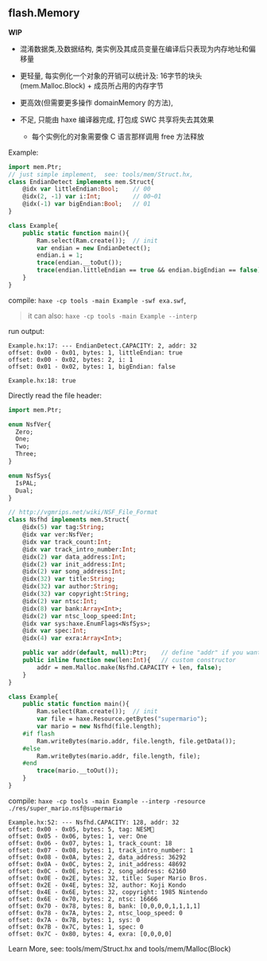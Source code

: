 flash.Memory
------

**WIP**

* 混淆数据类,及数据结构, 类实例及其成员变量在编译后只表现为内存地址和偏移量

* 更轻量, 每实例化一个对象的开销可以统计及: 16字节的块头(mem.Malloc.Block) + 成员所占用的内存字节

* 更高效(但需要更多操作 domainMemory 的方法),

* 不足, 只能由 haxe 编译器完成, 打包成 SWC 共享将失去其效果

  - 每个实例化的对象需要像 C 语言那样调用 free 方法释放


Example:

```haxe
import mem.Ptr;
// just simple implement,  see: tools/mem/Struct.hx,
class EndianDetect implements mem.Struct{
	@idx var littleEndian:Bool;    // 00
	@idx(2, -1) var i:Int;         // 00~01
	@idx(-1) var bigEndian:Bool;   // 01
}

class Example{
	public static function main(){
		Ram.select(Ram.create());  // init
		var endian = new EndianDetect();
		endian.i = 1;
		trace(endian.__toOut());
		trace(endian.littleEndian == true && endian.bigEndian == false);
	}
}
```

compile: `haxe -cp tools -main Example -swf exa.swf`,

> it can also: `haxe -cp tools -main Example --interp`

run output:
```
Example.hx:17: --- EndianDetect.CAPACITY: 2, addr: 32
offset: 0x00 - 0x01, bytes: 1, littleEndian: true
offset: 0x00 - 0x02, bytes: 2, i: 1
offset: 0x01 - 0x02, bytes: 1, bigEndian: false

Example.hx:18: true
```

Directly read the file header:

```haxe
import mem.Ptr;

enum NsfVer{
  Zero;
  One;
  Two;
  Three;
}

enum NsfSys{
  IsPAL;
  Dual;
}

// http://vgmrips.net/wiki/NSF_File_Format
class Nsfhd implements mem.Struct{
	@idx(5) var tag:String;
	@idx var ver:NsfVer;
	@idx var track_count:Int;
	@idx var track_intro_number:Int;
	@idx(2) var data_address:Int;
	@idx(2) var init_address:Int;
	@idx(2) var song_address:Int;
	@idx(32) var title:String;
	@idx(32) var author:String;
	@idx(32) var copyright:String;
	@idx(2) var ntsc:Int;
	@idx(8) var bank:Array<Int>;
	@idx(2) var ntsc_loop_speed:Int;
	@idx var sys:haxe.EnumFlags<NsfSys>;
	@idx var spec:Int;
	@idx(4) var exra:Array<Int>;

	public var addr(default, null):Ptr;    // define "addr" if you want to access the private field
	public inline function new(len:Int){   // custom constructor
		addr = mem.Malloc.make(Nsfhd.CAPACITY + len, false);
	}
}

class Example{
	public static function main(){
		Ram.select(Ram.create());  // init
		var file = haxe.Resource.getBytes("supermario");
		var mario = new Nsfhd(file.length);
	#if flash
		Ram.writeBytes(mario.addr, file.length, file.getData());
	#else
		Ram.writeBytes(mario.addr, file.length, file);
	#end
		trace(mario.__toOut());
	}
}
```

compile: `haxe -cp tools -main Example --interp -resource ./res/super_mario.nsf@supermario`

```
Example.hx:52: --- Nsfhd.CAPACITY: 128, addr: 32
offset: 0x00 - 0x05, bytes: 5, tag: NESM
offset: 0x05 - 0x06, bytes: 1, ver: One
offset: 0x06 - 0x07, bytes: 1, track_count: 18
offset: 0x07 - 0x08, bytes: 1, track_intro_number: 1
offset: 0x08 - 0x0A, bytes: 2, data_address: 36292
offset: 0x0A - 0x0C, bytes: 2, init_address: 48692
offset: 0x0C - 0x0E, bytes: 2, song_address: 62160
offset: 0x0E - 0x2E, bytes: 32, title: Super Mario Bros.
offset: 0x2E - 0x4E, bytes: 32, author: Koji Kondo
offset: 0x4E - 0x6E, bytes: 32, copyright: 1985 Nintendo
offset: 0x6E - 0x70, bytes: 2, ntsc: 16666
offset: 0x70 - 0x78, bytes: 8, bank: [0,0,0,0,1,1,1,1]
offset: 0x78 - 0x7A, bytes: 2, ntsc_loop_speed: 0
offset: 0x7A - 0x7B, bytes: 1, sys: 0
offset: 0x7B - 0x7C, bytes: 1, spec: 0
offset: 0x7C - 0x80, bytes: 4, exra: [0,0,0,0]
```

Learn More, see: tools/mem/Struct.hx and tools/mem/Malloc(Block)


<br />